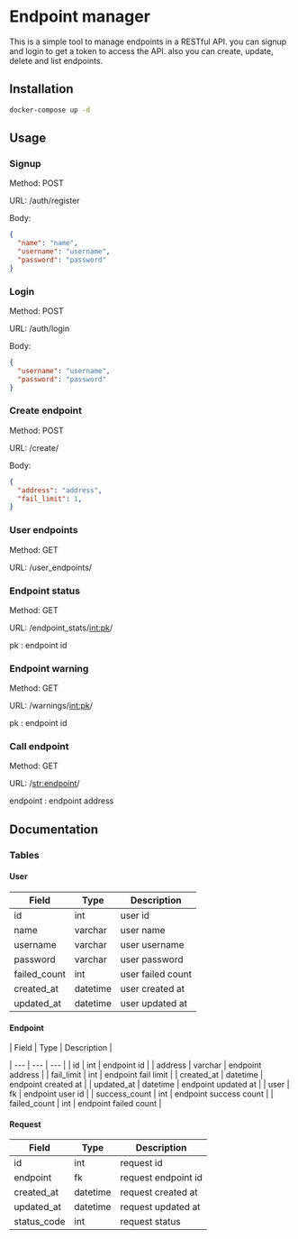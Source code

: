 # Endpoint manager

This is a simple tool to manage endpoints in a RESTful API.
you can signup and login to get a token to access the API.
also you can create, update, delete and list endpoints.

## Installation

```bash
docker-compose up -d
```

## Usage

### Signup

Method: POST

URL: /auth/register

Body:

```json
{
  "name": "name",
  "username": "username",
  "password": "password"
}
```

### Login

Method: POST

URL: /auth/login

Body:

```json
{
  "username": "username",
  "password": "password"
}
```

### Create endpoint

Method: POST

URL: /create/

Body:

```json
{
  "address": "address",
  "fail_limit": 1,
}
```

### User endpoints

Method: GET

URL: /user_endpoints/

### Endpoint status

Method: GET

URL: /endpoint_stats/<int:pk>/

pk : endpoint id


### Endpoint warning

Method: GET

URL: /warnings/<int:pk>/

pk : endpoint id

### Call endpoint

Method: GET

URL: /<str:endpoint>/

endpoint : endpoint address

## Documentation

### Tables

#### User

| Field | Type | Description |
| --- | --- | --- |
| id | int | user id |
| name | varchar | user name |
| username | varchar | user username |
| password | varchar | user password |
| failed_count | int | user failed count |
| created_at | datetime | user created at |
| updated_at | datetime | user updated at |

#### Endpoint

| Field | Type | Description |

| --- | --- | --- |
| id | int | endpoint id |
| address | varchar | endpoint address |
| fail_limit | int | endpoint fail limit |
| created_at | datetime | endpoint created at |
| updated_at | datetime | endpoint updated at |
| user | fk | endpoint user id |
| success_count | int | endpoint success count |
| failed_count | int | endpoint failed count |

#### Request

| Field | Type | Description |
| --- | --- | --- |
| id | int | request id |
| endpoint | fk | request endpoint id |
| created_at | datetime | request created at |
| updated_at | datetime | request updated at |
| status_code | int | request status |







